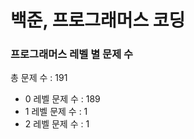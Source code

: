 # 백준, 프로그래머스 코딩
### 프로그래머스 레벨 별 문제 수
총 문제 수 : 191
- 0 레벨 문제 수 : 189
- 1 레벨 문제 수 : 1
- 2 레벨 문제 수 : 1

